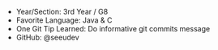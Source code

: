 - Year/Section: 3rd Year / G8
- Favorite Language: Java & C
- One Git Tip Learned: Do informative git commits message
- GitHub: @seeudev